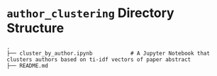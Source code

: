# `author_clustering` Directory Structure
    .
    ├── cluster_by_author.ipynb            # A Jupyter Notebook that clusters authors based on ti-idf vectors of paper abstract
    ├── README.md